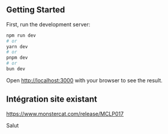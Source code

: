 ## Getting Started

First, run the development server:

```bash
npm run dev
# or
yarn dev
# or
pnpm dev
# or
bun dev
```

Open [http://localhost:3000](http://localhost:3000) with your browser to see the result.

## Intégration site existant 

https://www.monstercat.com/release/MCLP017 

Salut